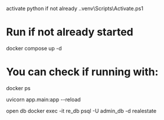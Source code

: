 
activate python if not already
.\.venv\Scripts\Activate.ps1


# Run if not already started
docker compose up -d

# You can check if running with:
docker ps

uvicorn app.main:app --reload

open db
docker exec -it re_db psql -U admin_db -d realestate